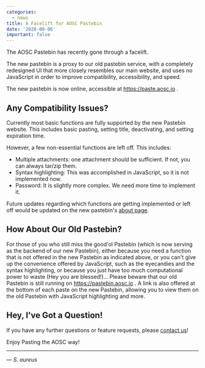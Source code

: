 ```yaml
---
categories:
  - news
title: A Facelift for AOSC Pastebin
date: '2020-08-06'
important: false
---
```


The AOSC Pastebin has recently gone through a facelift.

The new pastebin is a proxy to our old pastebin service, with a completely redesigned
UI that more closely resembles our main website, and uses no JavaScript in
order to improve compatibility, accessibility, and speed.

The new pastebin is now online, accessible at https://paste.aosc.io .

Any Compatibility Issues?
-------------------------
Currently most basic functions are fully supported by the new
Pastebin website. This includes basic pasting, setting title, deactivating, and setting
expiration time.

However, a few non-essential functions are left off. This includes:
- Multiple attachments: one attachment should be sufficient. If not, you can always tar/zip them.
- Syntax highlighting: This was accomplished in JavaScript, so it is not implemented now.
- Password: It is slightly more complex. We need more time to implement it.

Future updates regarding which functions are getting implemented or left off would be updated on the new pastebin's [about page](https://paste.aosc.io/about.html).

How About Our Old Pastebin? 
---------------------------

For those of you who still miss the good'ol Pastebin (which is now serving as the backend of our
new Pastebin), either because you need a function that is not offered in the new Pastebin
as indicated above, or you can't give up the convenience offered by JavaScript,
such as the eyecandies and the syntax highlighting, or because you just have too much
computational power to waste (Hey you are blessed!)... Please beware that
our old Pastebin is still running on https://pastebin.aosc.io . A link is also offered
at the bottom of each paste on the new Pastebin, allowing you to view them on the old
Pastebin with JavaScript highlighting and more.

Hey, I've Got a Question!
----------

If you have any further questions or feature requests, please [contact us](https://github.com/AOSC-Dev/aosc-portal-kiss.github.io/issues)!

Enjoy Pasting the AOSC way!

----

— _S. aureus_
